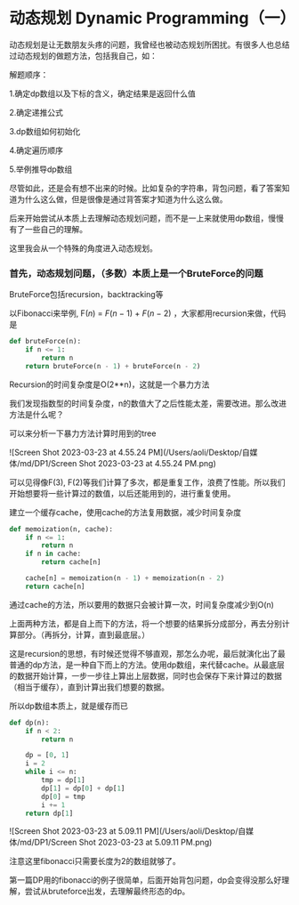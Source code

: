 # 动态规划 Dynamic Programming（一）

动态规划是让无数朋友头疼的问题，我曾经也被动态规划所困扰。有很多人也总结过动态规划的做题方法，包括我自己，如：

解题顺序：

1.确定dp数组以及下标的含义，确定结果是返回什么值

2.确定递推公式

3.dp数组如何初始化

4.确定遍历顺序

5.举例推导dp数组

尽管如此，还是会有想不出来的时候。比如复杂的字符串，背包问题，看了答案知道为什么这么做，但是很像是通过背答案才知道为什么这么做。

后来开始尝试从本质上去理解动态规划问题，而不是一上来就使用dp数组，慢慢有了一些自己的理解。

这里我会从一个特殊的角度进入动态规划。

### 首先，动态规划问题，（多数）本质上是一个BruteForce的问题

BruteForce包括recursion，backtracking等

以Fibonacci来举例, F(*n*) = *F*(*n* − 1) + *F*(*n* − 2) ，大家都用recursion来做，代码是

```python
def bruteForce(n):
    if n <= 1:
        return n
    return bruteForce(n - 1) + bruteForce(n - 2)

```

Recursion的时间复杂度是O(2**n)，这就是一个暴力方法

我们发现指数型的时间复杂度，n的数值大了之后性能太差，需要改进。那么改进方法是什么呢？

可以来分析一下暴力方法计算时用到的tree

![Screen Shot 2023-03-23 at 4.55.24 PM](/Users/aoli/Desktop/自媒体/md/DP1/Screen Shot 2023-03-23 at 4.55.24 PM.png)

可以见得像F(3), F(2)等我们计算了多次，都是重复工作，浪费了性能。所以我们开始想要将一些计算过的数值，以后还能用到的，进行重复使用。

建立一个缓存cache，使用cache的方法复用数据，减少时间复杂度

```python
def memoization(n, cache):
    if n <= 1:
        return n
    if n in cache:
        return cache[n]

    cache[n] = memoization(n - 1) + memoization(n - 2)
    return cache[n]

```

通过cache的方法，所以要用的数据只会被计算一次，时间复杂度减少到O(n)



上面两种方法，都是自上而下的方法，将一个想要的结果拆分成部分，再去分别计算部分。（再拆分，计算，直到最底层。）

这是recursion的思想，有时候还觉得不够直观，那怎么办呢，最后就演化出了最普通的dp方法，是一种自下而上的方法。使用dp数组，来代替cache。从最底层的数据开始计算，一步一步往上算出上层数据，同时也会保存下来计算过的数据（相当于缓存），直到计算出我们想要的数据。

所以dp数组本质上，就是缓存而已

```python
def dp(n):
    if n < 2:
        return n

    dp = [0, 1]
    i = 2
    while i <= n:
        tmp = dp[1]
        dp[1] = dp[0] + dp[1]
        dp[0] = tmp
        i += 1
    return dp[1]

```

![Screen Shot 2023-03-23 at 5.09.11 PM](/Users/aoli/Desktop/自媒体/md/DP1/Screen Shot 2023-03-23 at 5.09.11 PM.png)

注意这里fibonacci只需要长度为2的数组就够了。

第一篇DP用的fibonacci的例子很简单，后面开始背包问题，dp会变得没那么好理解，尝试从bruteforce出发，去理解最终形态的dp。
